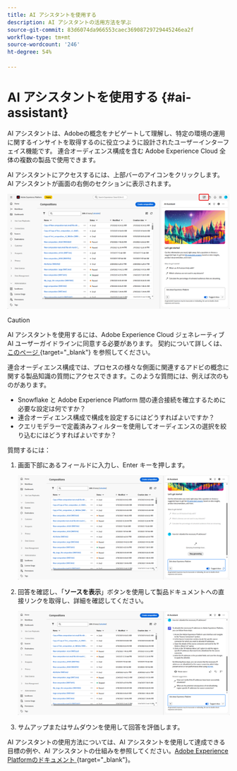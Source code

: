 ```yaml
---
title: AI アシスタントを使用する
description: AI アシスタントの活用方法を学ぶ
source-git-commit: 83d6074da966553caec36908729729445246ea2f
workflow-type: tm+mt
source-wordcount: '246'
ht-degree: 54%

---
```


# AI アシスタントを使用する {#ai-assistant}

AI アシスタントは、Adobeの概念をナビゲートして理解し、特定の環境の運用に関するインサイトを取得するのに役立つように設計されたユーザーインターフェイス機能です。 連合オーディエンス構成を含む Adobe Experience Cloud 全体の複数の製品で使用できます。

AI アシスタントにアクセスするには、上部バーのアイコンをクリックします。 AI アシスタントが画面の右側のセクションに表示されます。

![](assets/do-not-localize/ai-assistant-open.png)


>[!CAUTION]
>
>AI アシスタントを使用するには、Adobe Experience Cloud ジェネレーティブ AI ユーザーガイドラインに同意する必要があります。 契約について詳しくは、[ このページ ](https://experienceleague.adobe.com/ja/docs/experience-platform/ai-assistant/home){target="_blank"} を参照してください。

連合オーディエンス構成では、プロセスの様々な側面に関連するアドビの概念に関する製品知識の質問にアクセスできます。このような質問には、例えば次のものがあります。

* Snowflake と Adobe Experience Platform 間の連合接続を確立するために必要な設定は何ですか？
* 連合オーディエンス構成で構成を設定するにはどうすればよいですか？
* クエリモデラーで定義済みフィルターを使用してオーディエンスの選択を絞り込むにはどうすればよいですか？

質問するには：

1. 画面下部にあるフィールドに入力し、Enter キーを押します。

   ![](assets/do-not-localize/ai-assistant-ask.png)

1. 回答を確認し、「**ソースを表示**」ボタンを使用して製品ドキュメントへの直接リンクを取得し、詳細を確認してください。

   ![](assets/do-not-localize/ai-assistant-answer.png)

1. サムアップまたはサムダウンを使用して回答を評価します。

AI アシスタントの使用方法については、AI アシスタントを使用して達成できる目標の例や、AI アシスタントの仕組みを参照してください。[Adobe Experience Platformのドキュメント ](https://experienceleague.adobe.com/ja/docs/experience-platform/ai-assistant/home){target="_blank"}。

